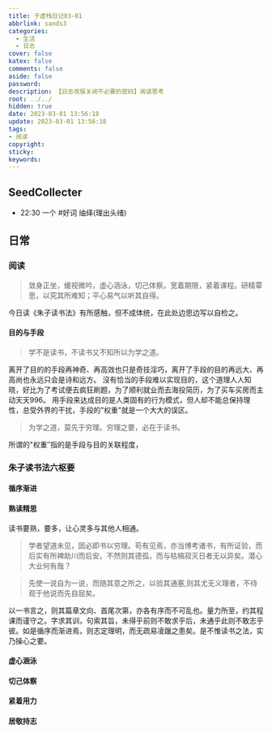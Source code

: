 ```yaml
---
title: 子虚栈日记03-01
abbrlink: sands3
categories:
  - 生活
  - 日志
cover: false
katex: false
comments: false
aside: false
password:
description: 【日志改版关闭不必要的密码】阅读思考
root: ../../
hidden: true
date: 2023-03-01 13:56:18
update: 2023-03-01 13:56:18
tags:
- 阅读
copyright:
sticky:
keywords:
---
```


## SeedCollecter
- 22:30 一个 #好词 䌷绎(理出头绪)


## 日常
### 阅读
> 敛身正坐，缓视微吟，虛心涵泳，切己体察。宽着期限，紧着课程。研精覃思，以究其所难知；平心易气以听其自得。

今日读《朱子读书法》有所感触，但不成体统，在此处边思边写以自检之。


#### 目的与手段
> 学不是读书，不读书又不知所以为学之道。

离开了目的的手段再神奇、再高效也只是奇技淫巧，离开了手段的目的再远大、再高尚也永远只会是诗和远方。
沒有恰当的手段难以实现目的，这个道理人人知晓，好比为了考试便去疯狂刷题，为了顺利就业而去海投简历，为了买车买房而主动天天996。
用手段来达成目的是人类固有的行为模式，但人却不能总保持理性，总受外界的干扰，手段的"权重"就是一个大大的误区。
> 为学之道，莫先于穷理。穷理之要，必在于读书。

所谓的"权重″指的是手段与目的关联程度，
### 朱子读书法六枢要
#### 循序渐进

#### 熟读精思
读书要熟，要多，让心灵多与其他人相通。
> 学者望道未见，固必即书以穷理。苟有见焉，亦当博考诸书，有所证验，而后实有所裨助川而后安。不然则其德孤，而与枯槁寂灭日者无以异矣。潜心大业何有哉？

> 先使一说自为一说，而随其意之所之，以验其通塞,则其尤无义理者，不待观于他说而先自屈矣。


以一书言之，则其篇章文向、首尾次第，亦各有序而不可乱也。量力所至，约其程课而谨守之。字求其训，句索其旨，未得乎前则不敢求乎后，未通乎此则不敢志乎彼。如是循序而渐进焉，则志定理明，而无疏易凌躐之患矣。是不惟读书之法，实乃操心之要。

#### 虚心涵泳

#### 切己体察

#### 紧着用力

#### 居敬持志